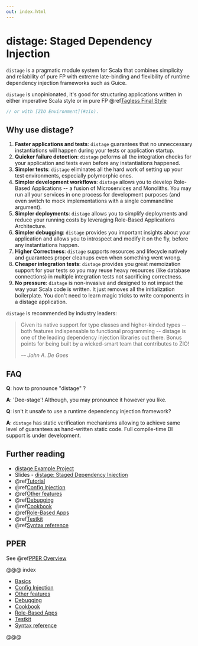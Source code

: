 ```yaml
---
out: index.html
---
```


distage: Staged Dependency Injection
====================================

`distage` is a pragmatic module system for Scala that combines simplicity and reliability of pure FP with extreme late-binding
and flexibility of runtime dependency injection frameworks such as Guice.

`distage` is unopinionated, it's good for structuring applications written in either imperative Scala style or in pure FP @ref[Tagless Final Style](basics.md#tagless-final-style)

```scala mdoc:invisible
// or with [ZIO Environment](#zio).
```

Why use distage?
-------------------

1. **Faster applications and tests**: 
    `distage` guarantees that no unneccessary instantiations will happen during your tests or application startup.
2. **Quicker failure detection**: 
    `distage` peforms all the integration checks for your application and tests even before any instantiations happened.    
3. **Simpler tests**: 
    `distage` eliminates all the hard work of setting up your test environments, especially polymorphic ones.
4. **Simpler development workflows**: 
    `distage` allows you to develop Role-Based Applications -- a fusion of Microservices and Monoliths.
     You may run all your services in one process for development purposes (and even switch to mock implementations with a single commandline argument).
5. **Simpler deployments**:
    `distage` allows you to simplify deployments and reduce your running costs by leveraging Role-Based Applications Architecture.
6. **Simpler debugging**:
    `distage` provides you important insights about your application and allows you to introspect and modify it on the fly, 
    before any instantiations happen.
7. **Higher Correctness**: 
    `distage` supports resources and lifecycle natively and guarantees proper cleanups even when something went wrong.
8. **Cheaper integration tests**:
    `distage` provides you great memoization support for your tests so you may reuse heavy resources (like database connections) in multiple
    integration tests not sacrificing correctness.
9. **No pressure**: 
    `distage` is non-invasive and designed to not impact the way your Scala code is written. 
    It just removes all the initialization boilerplate.
    You don't need to learn magic tricks to write components in a distage application.

`distage` is recommended by industry leaders:

> Given its native support for type classes and higher-kinded types -- both features indispensable to functional programming -- distage is one of the leading dependency injection libraries out there. Bonus points for being built by a wicked-smart team that contributes to ZIO! 
> 
> -– *John A. De Goes*

FAQ
---

**Q**: how to pronounce "distage" ?

**A**: 'Dee-stage'! Although, you may pronounce it however you like.

**Q**: isn't it unsafe to use a runtime dependency injection framework?

**A**: `distage` has static verification mechanisms allowing to achieve same level of guarantees as hand-written static code.
        Full compile-time DI support is under development.
 
Further reading
---------------

- [distage Example Project](https://github.com/7mind/distage-sample)
- Slides - [distage: Staged Dependency Injection](https://www.slideshare.net/7mind/scalaua-distage-staged-dependency-injection)
- @ref[Tutorial](basics.md#tutorial)
- @ref[Config Injection](config_injection.md)
- @ref[Other features](other-features.md)
- @ref[Debugging](debugging.md)
- @ref[Cookbook](cookbook.md)
- @ref[Role-Based Apps](roles.md)
- @ref[Testkit](testkit.md)
- @ref[Syntax reference](reference.md)

## PPER

See @ref[PPER Overview](../pper/00_pper.md)

@@@ index

* [Basics](basics.md)
* [Config Injection](config_injection.md)
* [Other features](other-features.md)
* [Debugging](debugging.md)
* [Cookbook](cookbook.md)
* [Role-Based Apps](roles.md)
* [Testkit](testkit.md)
* [Syntax reference](reference.md)

@@@
